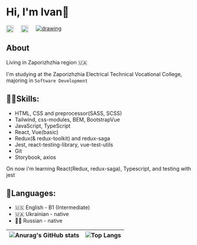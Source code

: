 # Hi, I'm Ivan👏

<div style="display: flex; column-gap: 20px;">
<a href="https://www.linkedin.com/in/ivan-shchedrovsky-9a526b234">
<img src="https://raw.githubusercontent.com/rahuldkjain/github-profile-readme-generator/master/src/images/icons/Social/linked-in-alt.svg" alt="drawing" width="20"/>
</a>
<a href="https://t.me/ltlaitoff">
<img src="https://upload.wikimedia.org/wikipedia/commons/8/83/Telegram_2019_Logo.svg" alt="drawing" width="20"/>
</a>
<a href="https://djinni.co/q/e6fd91e272/">
<img src="https://djinni.co/static/images/djinni-ukr-dark.svg" alt="drawing" heigth="20"/> 
</a>
</div>

## About
Living in Zaporizhzhia region 🇺🇦

I'm studying at the Zaporizhzhia Electrical Technical Vocational College, majoring in `Software Development`

## ✌🏻Skills:
- HTML, CSS and preprocessor(SASS, SCSS)
- Tailwind, css-modules, BEM, BootstrapVue
- JavaScript, TypeScript
- React, Vue(basic)
- Redux(& redux-toolkit) and redux-saga
- Jest, react-testing-library, vue-test-utils
- Git
- Storybook, axios

On now i'm learning React(Redux, redux-saga), Typescript, and testing with jest

## 🚩Languages:
- 🇺🇸 English - B1 (Intermediate)
- 🇺🇦 Ukrainian - native
- 🏳‍⚧️ Russian - native

| ![Anurag's GitHub stats](https://github-readme-stats.vercel.app/api?username=ltlaitoff&show_icons=true&count_private=true&include_all_commits=false&theme=onedark) | ![Top Langs](https://github-readme-stats.vercel.app/api/top-langs/?username=ltlaitoff&layout=compact&theme=onedark) |
| ------------------------------------------------------------------------------------------------------------------------------------------------------------------ | ------------------------------------------------------------------------------------------------------------------- |

